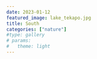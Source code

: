 ```yaml
---
date: 2023-01-12
featured_image: lake_tekapo.jpg
title: South
categories: ["nature"]
#type: gallery
# params:
#   theme: light
---
```

